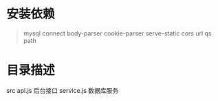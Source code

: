 # 安装依赖
>mysql connect  body-parser cookie-parser serve-static cors url qs path

# 目录描述
src
  api.js 后台接口
  service.js 数据库服务
